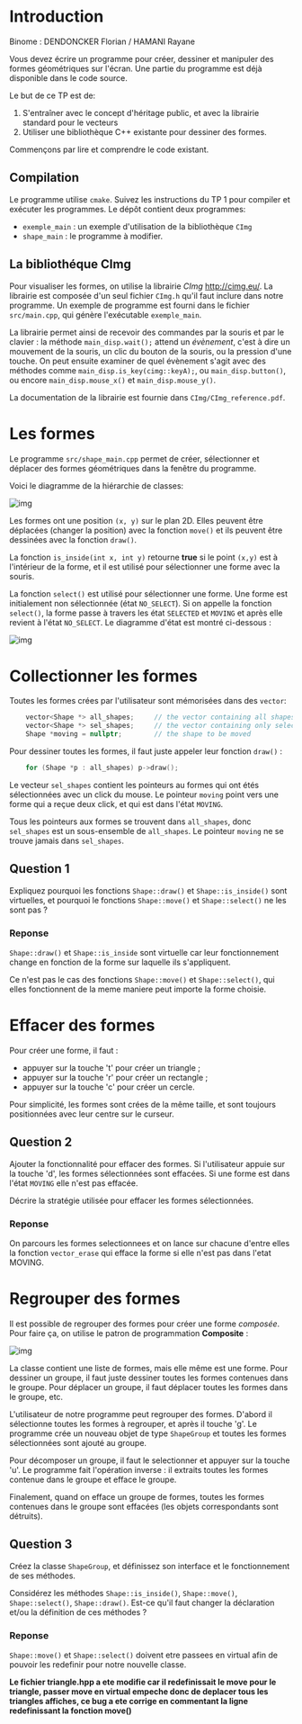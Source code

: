 

# Introduction

Binome : DENDONCKER Florian / HAMANI Rayane

Vous devez écrire un programme pour créer, dessiner et manipuler des
formes géométriques sur l'écran. Une partie du programme est déjà
disponible dans le code source.

Le but de ce TP est de: 

1.  S'entraîner avec le concept d'héritage public, et avec la
    librairie standard pour le vecteurs
2.  Utiliser une bibliothèque C++ existante pour dessiner des formes.

Commençons par lire et comprendre le code existant.


## Compilation

Le programme utilise `cmake`. Suivez les instructions du TP 1 pour
compiler et exécuter les programmes. Le dépôt contient deux programmes: 

-   `exemple_main` : un exemple d'utilisation de la bibliothèque `CImg`
-   `shape_main` : le programme à modifier.


## La bibliothéque CImg

Pour visualiser les formes, on utilise la librairie *CImg*
<http://cimg.eu/>. La librairie est composée d'un seul fichier `CImg.h`
qu'il faut inclure dans notre programme. Un exemple de programme est
fourni dans le fichier `src/main.cpp`, qui génère l'exécutable
`exemple_main`.

La librairie permet ainsi de recevoir des commandes par la souris et
par le clavier : la méthode `main_disp.wait();` attend un *évènement*,
c'est à dire un mouvement de la souris, un clic du bouton de la
souris, ou la pression d'une touche. On peut ensuite examiner de quel
évènement s'agit avec des méthodes comme
`main_disp.is_key(cimg::keyA);`, ou `main_disp.button()`, ou encore
`main_disp.mouse_x()` et `main_disp.mouse_y()`.

La documentation de la librairie est fournie dans
`CImg/CImg_reference.pdf`.


# Les formes

Le programme `src/shape_main.cpp` permet de créer, sélectionner et
déplacer des formes géométriques dans la fenêtre du programme.

Voici le diagramme de la hiérarchie de classes:

![img](shapes.png)

Les formes ont une position `(x, y)` sur le plan 2D. Elles peuvent
être déplacées (changer la position) avec la fonction `move()` et ils
peuvent être dessinées avec la fonction `draw()`.

La fonction `is_inside(int x, int y)` retourne **true** si le point
`(x,y)` est à l'intérieur de la forme, et il est utilisé pour
sélectionner une forme avec la souris.

La fonction `select()` est utilisé pour sélectionner une forme. Une
forme est initialement non sélectionnée (état `NO_SELECT`). Si on
appelle la fonction `select()`, la forme passe à travers les état
`SELECTED` et `MOVING` et après elle revient à l'état `NO_SELECT`. Le
diagramme d'état est montré ci-dessous :

![img](etats.png)


# Collectionner les formes

Toutes les formes crées par l'utilisateur sont mémorisées dans des `vector`:

```c++
    vector<Shape *> all_shapes;     // the vector containing all shapes
    vector<Shape *> sel_shapes;     // the vector containing only selected shapes
    Shape *moving = nullptr;        // the shape to be moved
```

Pour dessiner toutes les formes, il faut juste appeler leur fonction `draw()` :

```c++
    for (Shape *p : all_shapes) p->draw();
```

Le vecteur `sel_shapes` contient les pointeurs au formes qui ont étés
sélectionnées avec un click du mouse. Le pointeur `moving` point vers
une forme qui a reçue deux click, et qui est dans l'état `MOVING`.

Tous les pointeurs aux formes se trouvent dans `all_shapes`, donc
`sel_shapes` est un sous-ensemble de `all_shapes`. Le pointeur
`moving` ne se trouve jamais dans `sel_shapes`. 


## Question 1

Expliquez pourquoi les fonctions `Shape::draw()` et
`Shape::is_inside()` sont virtuelles, et pourquoi le fonctions
`Shape::move()` et `Shape::select()` ne les sont pas ?


### Reponse

```Shape::draw()``` et ```Shape::is_inside``` sont  virtuelle car leur fonctionnement change en fonction de la forme sur laquelle ils s'appliquent.

Ce n'est pas le cas des fonctions ```Shape::move()``` et ```Shape::select()```, qui elles fonctionnent de la meme maniere peut importe la forme choisie.


# Effacer des formes

Pour créer une forme, il faut :

-   appuyer sur la touche 't' pour créer un triangle ;
-   appuyer sur la touche 'r' pour créer un rectangle ;
-   appuyer sur la touche 'c' pour créer un cercle.

Pour simplicité, les formes sont crées de la même taille, et sont
toujours positionnées avec leur centre sur le curseur.


## Question 2

Ajouter la fonctionnalité pour effacer des formes. Si l'utilisateur
appuie sur la touche 'd', les formes sélectionnées sont effacées. Si
une forme est dans l'état `MOVING` elle n'est pas effacée.

Décrire la stratégie utilisée pour effacer les formes sélectionnées.


### Reponse

On parcours les formes selectionnees et on lance sur chacune d'entre elles la fonction ```vector_erase``` qui efface la forme si elle n'est pas dans l'etat MOVING.


# Regrouper des formes

Il est possible de regrouper des formes pour créer une forme
*composée*. Pour faire ça, on utilise le patron de programmation
**Composite** :

![img](composite.png)

La classe contient une liste de formes, mais elle même est une
forme. Pour dessiner un groupe, il faut juste dessiner toutes les
formes contenues dans le groupe. Pour déplacer un groupe, il faut
déplacer toutes les formes dans le groupe, etc.

L'utilisateur de notre programme peut regrouper des formes. D'abord il
sélectionne toutes les formes à regrouper, et après il touche 'g'. Le
programme crée un nouveau objet de type `ShapeGroup` et toutes les
formes sélectionnées sont ajouté au groupe.

Pour décomposer un groupe, il faut le selectionner et appuyer sur la
touche 'u'. Le programme fait l'opération inverse : il extraits toutes
les formes contenue dans le groupe et efface le groupe.

Finalement, quand on efface un groupe de formes, toutes les formes
contenues dans le groupe sont effacées (les objets correspondants sont
détruits).


## Question 3

Créez la classe `ShapeGroup`, et définissez son interface et le
fonctionnement de ses méthodes.

Considérez les méthodes `Shape::is_inside()`, `Shape::move()`,
`Shape::select()`, `Shape::draw()`. Est-ce qu'il faut changer la
déclaration et/ou la définition de ces méthodes ? 


### Reponse

```Shape::move()``` et ```Shape::select()``` doivent etre passees en virtual afin de pouvoir les redefinir pour notre nouvelle classe.

**Le fichier triangle.hpp a ete modifie car il redefinissait le move pour le triangle, passer move en virtual empeche donc de deplacer tous les triangles affiches, ce bug a ete corrige en commentant la ligne redefinissant la fonction move()**


